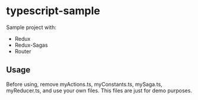 # typescript-sample
Sample project with: 
* Redux
* Redux-Sagas
* Router

## Usage
Before using, remove myActions.ts, myConstants.ts, mySaga.ts, myReducer.ts, and use your own files. This files are just for demo purposes.  
